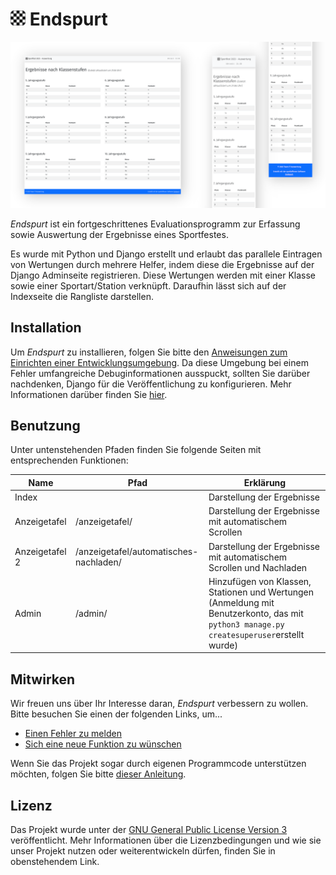 # <img src="files/icon/icon.png" width=24 /> Endspurt

![](files/screenshots/endspurt-screenshots.png)

*Endspurt* ist ein fortgeschrittenes Evaluationsprogramm zur Erfassung
sowie Auswertung der Ergebnisse eines Sportfestes.

Es wurde mit Python und Django erstellt und erlaubt das parallele
Eintragen von Wertungen durch mehrere Helfer, indem diese die
Ergebnisse auf der Django Adminseite registrieren.  Diese Wertungen
werden mit einer Klasse sowie einer Sportart/Station verknüpft.
Daraufhin lässt sich auf der Indexseite die Rangliste darstellen.

## Installation

Um *Endspurt* zu installieren, folgen Sie bitte den [Anweisungen zum
Einrichten einer
Entwicklungsumgebung](CONTRIBUTING.md#einrichten-der-entwicklungsumgebung).
Da diese Umgebung bei einem Fehler umfangreiche Debuginformationen
ausspuckt, sollten Sie darüber nachdenken, Django für die
Veröffentlichung zu konfigurieren.  Mehr Informationen darüber finden
Sie [hier](https://docs.djangoproject.com/en/4.2/howto/deployment/).

## Benutzung

Unter untenstehenden Pfaden finden Sie folgende Seiten mit
entsprechenden Funktionen:

| Name | Pfad | Erklärung |
|---|---|---|
| Index | | Darstellung der Ergebnisse |
| Anzeigetafel | /anzeigetafel/ | Darstellung der Ergebnisse mit automatischem Scrollen |
| Anzeigetafel 2 | /anzeigetafel/automatisches-nachladen/ | Darstellung der Ergebnisse mit automatischem Scrollen und Nachladen |
| Admin | /admin/ | Hinzufügen von Klassen, Stationen und Wertungen (Anmeldung mit Benutzerkonto, das mit `python3 manage.py createsuperuser`erstellt wurde) |

## Mitwirken

Wir freuen uns über Ihr Interesse daran, *Endspurt* verbessern zu
wollen.  Bitte besuchen Sie einen der folgenden Links, um...

 - [Einen Fehler zu
melden](https://github.com/guemax/Endspurt/issues/new?assignees=&labels=bug&projects=&template=bug_report.md&title=)
 - [Sich eine neue Funktion zu
   wünschen](https://github.com/guemax/Endspurt/issues/new?assignees=&labels=enhancement&projects=&template=feature_request.md&title=)

Wenn Sie das Projekt sogar durch eigenen Programmcode unterstützen
möchten, folgen Sie bitte [dieser Anleitung](CONTRIBUTING.md).

## Lizenz

Das Projekt wurde unter der [GNU General Public License Version
3](https://www.gnu.org/licenses/gpl-3.0.en.html) veröffentlicht.  Mehr
Informationen über die Lizenzbedingungen und wie sie unser Projekt
nutzen oder weiterentwickeln dürfen, finden Sie in obenstehendem Link.
